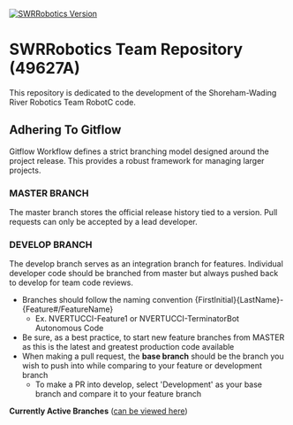 [![SWRRobotics Version](https://img.shields.io/badge/version-0.1.0-blue.svg)](https://github.com/SWRRoboticsTeam/Practice/blob/master/CHANGELOG.md)

# SWRRobotics Team Repository (49627A)
This repository is dedicated to the development of the Shoreham-Wading River Robotics Team RobotC code.

## Adhering To Gitflow
Gitflow Workflow defines a strict branching model designed around the project release. This provides a robust framework for managing larger projects.

### MASTER BRANCH

The master branch stores the official release history tied to a version. Pull requests can only be accepted by a lead developer.

### DEVELOP BRANCH

The develop branch serves as an integration branch for features. Individual developer code should be branched from master but always pushed back to develop for team code reviews. 

- Branches should follow the naming convention {FirstInitial}{LastName}-{Feature#/FeatureName}
  - Ex. NVERTUCCI-Feature1 or NVERTUCCI-TerminatorBot Autonomous Code
- Be sure, as a best practice, to start new feature branches from MASTER as this is the latest and greatest production code available
- When making a pull request, the **base branch** should be the branch you wish to push into while comparing to your feature or development branch
  - To make a PR into develop, select 'Development' as your base branch and compare it to your feature branch

**Currently Active Branches** ([can be viewed here](https://github.com/SWRRoboticsTeam/Robot-Code/branches))
